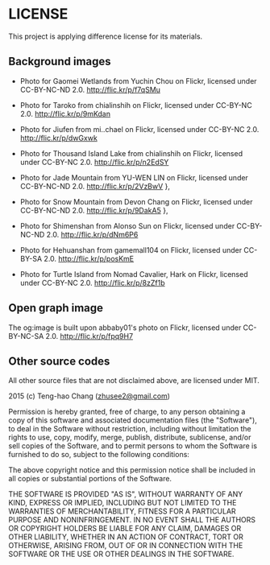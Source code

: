 LICENSE
=======

This project is applying difference license for its materials.

## Background images

* Photo for Gaomei Wetlands from Yuchin Chou on Flickr, licensed under CC-BY-NC-ND 2.0.
  http://flic.kr/p/f7qSMu

* Photo for Taroko from chialinshih on Flickr, licensed under CC-BY-NC 2.0.
  http://flic.kr/p/9mKdan

* Photo for Jiufen from mi..chael on Flickr, licensed under CC-BY-NC 2.0.
  http://flic.kr/p/dwGxwk

* Photo for Thousand Island Lake from chialinshih on Flickr, licensed under CC-BY-NC 2.0.
  http://flic.kr/p/n2EdSY

* Photo for Jade Mountain from YU-WEN LIN on Flickr, licensed under CC-BY-NC-ND 2.0.
  http://flic.kr/p/2VzBwV
  },

* Photo for Snow Mountain from Devon Chang on Flickr, licensed under CC-BY-NC-ND 2.0.
  http://flic.kr/p/9DakA5
  },

* Photo for Shimenshan from Alonso Sun on Flickr, licensed under CC-BY-NC-ND 2.0.
  http://flic.kr/p/dNm6P6

* Photo for Hehuanshan from gamemall104 on Flickr, licensed under CC-BY-SA 2.0.
  http://flic.kr/p/posKmE

* Photo for Turtle Island from Nomad Cavalier, Hark on Flickr, licensed under CC-BY-NC 2.0.
  http://flic.kr/p/8zZf1b


## Open graph image

The og:image is built upon abbaby01's photo on Flickr, licensed under CC-BY-NC-SA 2.0.
http://flic.kr/p/fpq9H7

## Other source codes

All other source files that are not disclaimed above, are licensed under MIT.

2015 (c) Teng-hao Chang (zhusee2@gmail.com)

Permission is hereby granted, free of charge, to any person obtaining a copy of this software and associated documentation files (the "Software"), to deal in the Software without restriction, including without limitation the rights to use, copy, modify, merge, publish, distribute, sublicense, and/or sell copies of the Software, and to permit persons to whom the Software is furnished to do so, subject to the following conditions:

The above copyright notice and this permission notice shall be included in all copies or substantial portions of the Software.

THE SOFTWARE IS PROVIDED "AS IS", WITHOUT WARRANTY OF ANY KIND, EXPRESS OR IMPLIED, INCLUDING BUT NOT LIMITED TO THE WARRANTIES OF MERCHANTABILITY, FITNESS FOR A PARTICULAR PURPOSE AND NONINFRINGEMENT. IN NO EVENT SHALL THE AUTHORS OR COPYRIGHT HOLDERS BE LIABLE FOR ANY CLAIM, DAMAGES OR OTHER LIABILITY, WHETHER IN AN ACTION OF CONTRACT, TORT OR OTHERWISE, ARISING FROM, OUT OF OR IN CONNECTION WITH THE SOFTWARE OR THE USE OR OTHER DEALINGS IN THE SOFTWARE.

